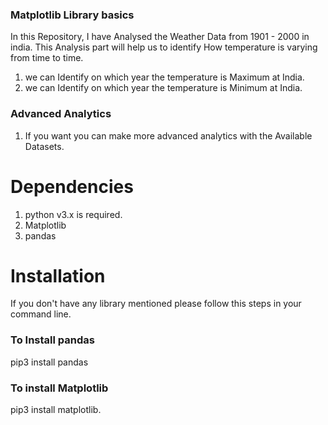 ### Matplotlib Library basics

In this Repository, I have Analysed the Weather Data from 1901 - 2000 in india. This Analysis part will help us to identify How temperature is varying from time to time.

1. we can Identify on which year the temperature is Maximum at India.
2. we can Identify on which year the temperature is Minimum at India.

### Advanced Analytics

1. If you want you can make more advanced analytics with the Available Datasets.

# Dependencies
1. python v3.x is required.
2. Matplotlib
3. pandas

# Installation

If you don't have any library mentioned please follow this steps in your command line.

### To Install pandas

pip3 install pandas

### To install Matplotlib

pip3 install matplotlib.
